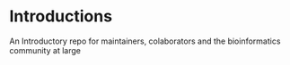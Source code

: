 # Introductions
An Introductory  repo for maintainers, colaborators and the bioinformatics community at large
